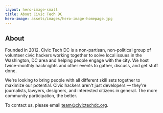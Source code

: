 ```yaml
---
layout: hero-image-small
title: About Civic Tech DC
hero-image: assets/images/hero-image-homepage.jpg
---
```


## About

Founded in 2012, Civic Tech DC is a non-partisan, non-political group of
volunteer civic hackers working together to solve local issues in the
Washington, DC area and helping people engage with the city. We host
twice-monthly hacknights and other events to gather, discuss, and get stuff
done.

We're looking to bring people with all different skill sets together to
maximize our potential. Civic hackers aren't just developers — they're
journalists, lawyers, designers, and interested citizens in general. The
more community participation, the better.

To contact us, please email <team@civictechdc.org>.

